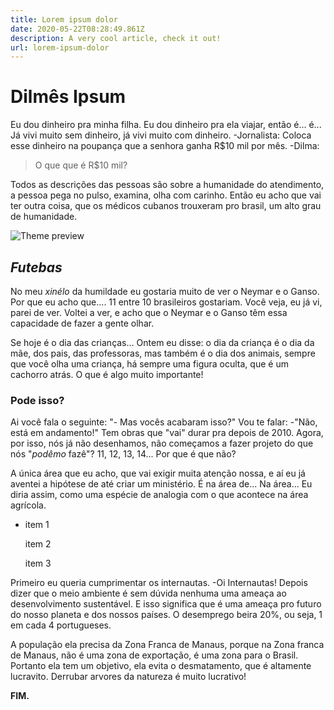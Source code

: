```yaml
---
title: Lorem ipsum dolor
date: 2020-05-22T08:28:49.861Z
description: A very cool article, check it out!
url: lorem-ipsum-dolor
---
```


# Dilmês Ipsum

Eu dou dinheiro pra minha filha. Eu dou dinheiro pra ela viajar, então é... é... Já vivi muito sem dinheiro, já vivi muito com dinheiro. -Jornalista: Coloca esse dinheiro na poupança que a senhora ganha R\$10 mil por mês. -Dilma:

> O que que é R\$10 mil?

Todos as descrições das pessoas são sobre a humanidade do atendimento, a pessoa pega no pulso, examina, olha com carinho. Então eu acho que vai ter outra coisa, que os médicos cubanos trouxeram pro brasil, um alto grau de humanidade.

![Theme preview](/img/theme-preview.png "Nevermore theme preview")

## _Futebas_

No meu _xinélo_ da humildade eu gostaria muito de ver o Neymar e o Ganso. Por que eu acho que.... 11 entre 10 brasileiros gostariam. Você veja, eu já vi, parei de ver. Voltei a ver, e acho que o Neymar e o Ganso têm essa capacidade de fazer a gente olhar.

Se hoje é o dia das crianças... Ontem eu disse: o dia da criança é o dia da mãe, dos pais, das professoras, mas também é o dia dos animais, sempre que você olha uma criança, há sempre uma figura oculta, que é um cachorro atrás. O que é algo muito importante!

### Pode isso?

Ai você fala o seguinte: "- Mas vocês acabaram isso?" Vou te falar: -"Não, está em andamento!" Tem obras que "vai" durar pra depois de 2010. Agora, por isso, nós já não desenhamos, não começamos a fazer projeto do que nós "_podêmo_ fazê"? 11, 12, 13, 14... Por que é que não?

A única área que eu acho, que vai exigir muita atenção nossa, e aí eu já aventei a hipótese de até criar um ministério. É na área de... Na área... Eu diria assim, como uma espécie de analogia com o que acontece na área agrícola.

- item 1

  item 2

  item 3

Primeiro eu queria cumprimentar os internautas. -Oi Internautas! Depois dizer que o meio ambiente é sem dúvida nenhuma uma ameaça ao desenvolvimento sustentável. E isso significa que é uma ameaça pro futuro do nosso planeta e dos nossos países. O desemprego beira 20%, ou seja, 1 em cada 4 portugueses.

A população ela precisa da Zona Franca de Manaus, porque na Zona franca de Manaus, não é uma zona de exportação, é uma zona para o Brasil. Portanto ela tem um objetivo, ela evita o desmatamento, que é altamente lucravito. Derrubar arvores da natureza é muito lucrativo!

**FIM.**
